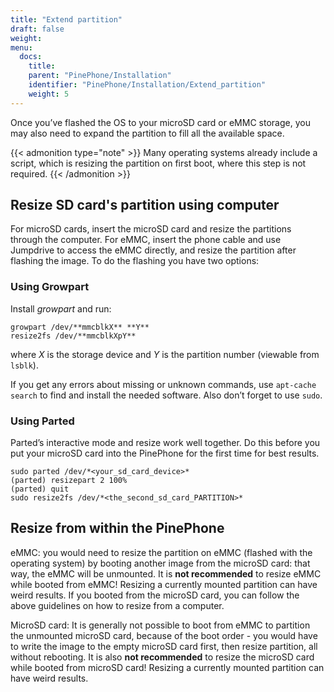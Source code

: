 ```yaml
---
title: "Extend partition"
draft: false
weight: 
menu:
  docs:
    title:
    parent: "PinePhone/Installation"
    identifier: "PinePhone/Installation/Extend_partition"
    weight: 5
---
```


Once you’ve flashed the OS to your microSD card or eMMC storage, you may also need to expand the partition to fill all the available space.

{{< admonition type="note" >}}
 Many operating systems already include a script, which is resizing the partition on first boot, where this step is not required.
{{< /admonition >}}

## Resize SD card's partition using computer

For microSD cards, insert the microSD card and resize the partitions through the computer. For eMMC, insert the phone cable and use Jumpdrive to access the eMMC directly, and resize the partition after flashing the image. To do the flashing you have two options:

### Using Growpart

Install _growpart_ and run:

```shell
growpart /dev/**mmcblkX** **Y**
resize2fs /dev/**mmcblkXpY**
```

where _X_ is the storage device and _Y_ is the partition number (viewable from `lsblk`).

If you get any errors about missing or unknown commands, use `apt-cache search` to find and install the needed software. Also don’t forget to use `sudo`.

### Using Parted

Parted’s interactive mode and resize work well together. Do this before you put your microSD card into the PinePhone for the first time for best results.

```shell
sudo parted /dev/*<your_sd_card_device>*
(parted) resizepart 2 100%
(parted) quit
sudo resize2fs /dev/*<the_second_sd_card_PARTITION>*
```

## Resize from within the PinePhone

eMMC: you would need to resize the partition on eMMC (flashed with the operating system) by booting another image from the microSD card: that way, the eMMC will be unmounted. It is **not recommended** to resize eMMC while booted from eMMC! Resizing a currently mounted partition can have weird results. If you booted from the microSD card, you can follow the above guidelines on how to resize from a computer.

MicroSD card: It is generally not possible to boot from eMMC to partition the unmounted microSD card, because of the boot order - you would have to write the image to the empty microSD card first, then resize partition, all without rebooting. It is also **not recommended** to resize the microSD card while booted from microSD card! Resizing a currently mounted partition can have weird results.

